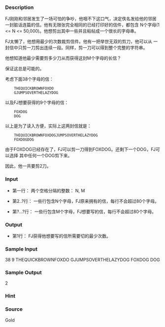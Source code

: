 
### Description

FJ刚刚和邻居发生了一场可怕的争吵，他咽不下这口气，决定佚名发给他的邻居
一封脏话连篇的信。他有无限张完全相同的已经打印好的信件，都包含
N个字母(1 <= N <= 50,000)。他想剪出其中一些并且粘帖成一个很长的字母串。

FJ太懒了，他想用最少的次数裁剪信件。他有一把举世无双的剪刀，他可以从
一封信中只剪一刀剪出连续一段。同样，剪一刀可以得到整个完整的字符串。

他想知道他最少需要剪多少刀从而获得这封M个字母的长信？

保证这总是可能的。

考虑下面38个字母的信：

        THEQUICKBROWNFOXDO
        GJUMPSOVERTHELAZYDOG

以及FJ想要获得的9个字母的信：

        FOXDOG
        DOG

以上是为了读入方便，实际上这两封信就是：

        THEQUICKBROWNFOXDOGJUMPSOVERTHELAZYDOG
        FOXDOGDOG

由于FOXDOG已经存在了，FJ可以剪一刀得到FOXDOG。还剩下一个DOG，FJ可以选择
其中任何一个DOG剪下来。

因此，他一共要剪2刀。


### Input

* 第一行： 两个空格分隔的整数： N, M

* 第2..?行： 一些行包含N个字母，FJ原来拥有的信，每行不会超过80个字母。

* 第?...?行： 一些行包含M个字母，FJ想要写的信，每行不会超过80个字母。


### Output

* 第1行： FJ获得他想要写的信所需要切的最少次数。

### Sample Input

38 9
THEQUICKBROWNFOXDO
GJUMPSOVERTHELAZYDOG
FOXDOG
DOG




### Sample Output

2

### Hint

### Source
Gold